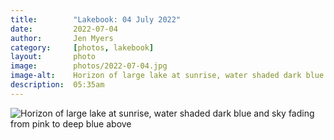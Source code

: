 ```yaml
---
title:        "Lakebook: 04 July 2022"
date:         2022-07-04
author:       Jen Myers
category:     [photos, lakebook]
layout:       photo
image:        photos/2022-07-04.jpg
image-alt:    Horizon of large lake at sunrise, water shaded dark blue and sky fading from pink to deep blue above
description:  05:35am
---
```


<div><img alt="Horizon of large lake at sunrise, water shaded dark blue and sky fading from pink to deep blue above" src="{{ site.baseurl }}/images/photos/2022-07-04.jpg" /></div>
